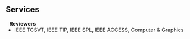 ## Services

<h4 style="margin:0 10px 0;">Reviewers</h4>

<ul style="margin:0 0 5px;">
  <li>IEEE TCSVT, IEEE TIP, IEEE SPL, IEEE ACCESS, Computer & Graphics</li>
</ul>
